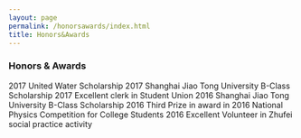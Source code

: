 ```yaml
---
layout: page
permalink: /honorsawards/index.html
title: Honors&Awards
---
```


### Honors & Awards
2017    United Water Scholarship
2017    Shanghai Jiao Tong University B-Class Scholarship
2017	  Excellent clerk in Student Union
2016    Shanghai Jiao Tong University B-Class Scholarship
2016    Third Prize in award in 2016 National Physics Competition for College Students
2016	  Excellent Volunteer in Zhufei social practice activity
